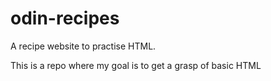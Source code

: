 # odin-recipes

A recipe website to practise HTML.

This is a repo where my goal is to get a grasp of basic HTML
